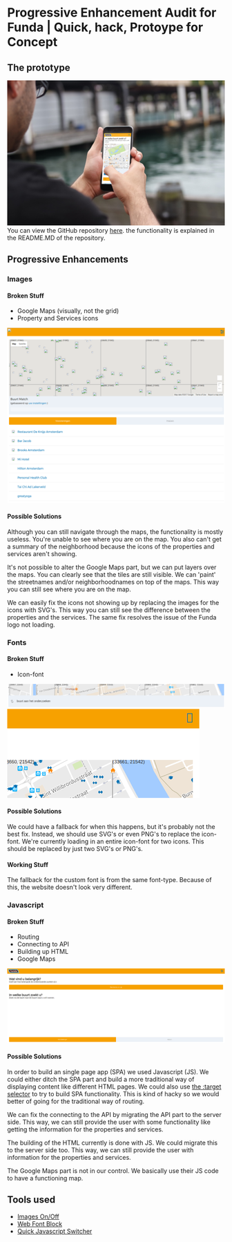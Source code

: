 # Progressive Enhancement Audit for Funda | Quick, hack, Protoype for Concept
## The prototype
![alt tag](https://raw.githubusercontent.com/DaveBitter/minor-webdev_browser-technologies/develop/week_1/exercise_2/screenshots/app_0.jpg)
You can view the GitHub repository [here](https://github.com/DaveBitter/minor-webdev_funda). the functionality is explained in the README.MD of the repository.

## Progressive Enhancements
### Images
#### Broken Stuff
* Google Maps (visually, not the grid)
* Property and Services icons

![alt tag](https://raw.githubusercontent.com/DaveBitter/minor-webdev_browser-technologies/develop/week_1/exercise_2/screenshots/images_0.png)

#### Possible Solutions
Although you can still navigate through the maps, the functionality is mostly useless. You're unable to see where you are on the map. You also can't get a summary of the neighborhood because the icons of the properties and services aren't showing.

It's not possible to alter the Google Maps part, but we can put layers over the maps. You can clearly see that the tiles are still visible. We can 'paint' the streetnames and/or neighborhoodnames on top of the maps. This way you can still see where you are on the map.

We can easily fix the icons not showing up by replacing the images for the icons with SVG's. This way you can still see the difference between the properties and the services. The same fix resolves the issue of the Funda logo not loading.

### Fonts
#### Broken Stuff
* Icon-font

![alt tag](https://raw.githubusercontent.com/DaveBitter/minor-webdev_browser-technologies/develop/week_1/exercise_2/screenshots/fonts_0.png)
![alt tag](https://raw.githubusercontent.com/DaveBitter/minor-webdev_browser-technologies/develop/week_1/exercise_2/screenshots/fonts_1.png)

#### Possible Solutions
We could have a fallback for when this happens, but it's probably not the best fix. Instead, we should use SVG's or even PNG's to replace the icon-font. We're currently loading in an entire icon-font for two icons. This should be replaced by just two SVG's or PNG's.

#### Working Stuff
The fallback for the custom font is from the same font-type. Because of this, the website doesn't look very different.

### Javascript
#### Broken Stuff
* Routing
* Connecting to API
* Building up HTML
* Google Maps

![alt tag](https://raw.githubusercontent.com/DaveBitter/minor-webdev_browser-technologies/develop/week_1/exercise_2/screenshots/javascript_0.png)

#### Possible Solutions
In order to build an single page app (SPA) we used Javascript (JS). We could either ditch the SPA part and build a more traditional way of displaying content like different HTML pages. We could also use [the :target selector](https://developer.mozilla.org/nl/docs/Web/CSS/:target) to try to build SPA functionality. This is kind of hacky so we would better of going for the traditional way of routing. 

We can fix the connecting to the API by migrating the API part to the server side. This way, we can still provide the user with some functionality like getting the information for the properties and services.

The building of the HTML currently is done with JS. We could migrate this to the server side too. This way, we can still provide the user with information for the properties and services.

The Google Maps part is not in our control. We basically use their JS code to have a functioning map.

## Tools used
* [Images On/Off](https://chrome.google.com/webstore/detail/images-onoff/nfmlhilnjccdggifdbhnhkffmjgalbgg?utm_source=chrome-app-launcher-info-dialog)
* [Web Font Block](https://chrome.google.com/webstore/detail/web-font-block/hgdahmldlgfdgnmcpjpnpofobapedikb)
* [Quick Javascript Switcher](https://chrome.google.com/webstore/detail/quick-javascript-switcher/geddoclleiomckbhadiaipdggiiccfje)
